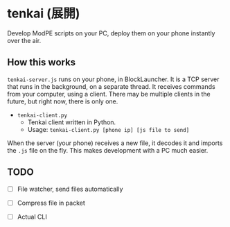 # tenkai (展開)

Develop ModPE scripts on your PC, deploy them on your phone instantly over the air.

## How this works

`tenkai-server.js` runs on your phone, in BlockLauncher. It is a TCP server that runs in the background, on a separate thread.
It receives commands from your computer, using a client. There may be multiple clients in the future, but right now, there is only one.

- `tenkai-client.py`
	- Tenkai client written in Python.
	- Usage: `tenkai-client.py [phone ip] [js file to send]`

When the server (your phone) receives a new file, it decodes it and imports the `.js` file on the fly.
This makes development with a PC much easier.

## TODO

- [ ] File watcher, send files automatically
- [ ] Compress file in packet
- [ ] Actual CLI


